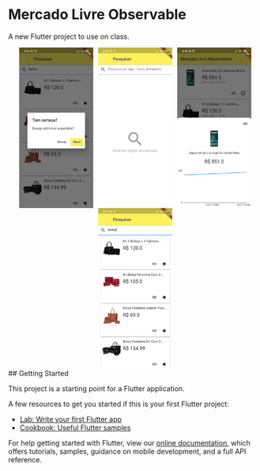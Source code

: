# Mercado Livre Observable

A new Flutter project to use on class.

<div style="display: flex; justify-content: center; align-items: center; flex-wrap: wrap;">
    <img src="./prints/modal.jpeg" width="150px" style="margin-left: 10px;">
    <img src="./prints/empty_products_search.jpeg" width="150px" style="margin-left: 10px;">
    <img src="./prints/modal_product.jpeg" width="150px" style="margin-left: 10px;">
    <img src="./prints/products_search.jpeg" width="150px" style="margin-left: 10px;">
</div>
## Getting Started

This project is a starting point for a Flutter application.

A few resources to get you started if this is your first Flutter project:

- [Lab: Write your first Flutter app](https://flutter.dev/docs/get-started/codelab)
- [Cookbook: Useful Flutter samples](https://flutter.dev/docs/cookbook)

For help getting started with Flutter, view our
[online documentation](https://flutter.dev/docs), which offers tutorials,
samples, guidance on mobile development, and a full API reference.
